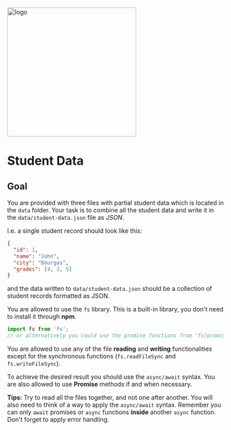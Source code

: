 <img src="https://webassets.telerikacademy.com/images/default-source/logos/telerik-academy.svg" alt="logo" width="300px" style="margin-top: 20px;"/>

# Student Data

## Goal

You are provided with three files with partial student data which is located in the `data` folder. Your task is to combine all the student data and write it in the `data/student-data.json` file as *JSON*.

I.e. a single student record should look like this:

```json
{
  "id": 1,
  "name": "John",
  "city": "Bourgas",
  "grades": [4, 3, 5]
}
```

and the data written to `data/student-data.json` should be a collection of student records formatted as JSON.

You are allowed to use the `fs` library. This is a built-in library, you don't need to install it through **npm**.

```js
import fs from 'fs';
// or alternatively you could use the promise functions from 'fs/promises'
```

You are allowed to use any of the file **reading** and **writing** functionalities except for the synchronous functions (`fs.readFileSync` and `fs.writeFileSync`).

To achieve the desired result you should use the `async/await` syntax. You are also allowed to use **Promise** methods if and when necessary.

**Tips:** Try to read all the files together, and not one after another. You will also need to think of a way to apply the `async/await` syntax. Remember you can only `await` promises or `async` functions **inside** another `async` function. Don't forget to apply error handling.
